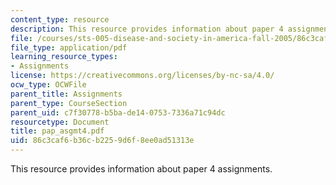```yaml
---
content_type: resource
description: This resource provides information about paper 4 assignments.
file: /courses/sts-005-disease-and-society-in-america-fall-2005/86c3caf6b36cb2259d6f8ee0ad51313e_pap_asgmt4.pdf
file_type: application/pdf
learning_resource_types:
- Assignments
license: https://creativecommons.org/licenses/by-nc-sa/4.0/
ocw_type: OCWFile
parent_title: Assignments
parent_type: CourseSection
parent_uid: c7f30778-b5ba-de14-0753-7336a71c94dc
resourcetype: Document
title: pap_asgmt4.pdf
uid: 86c3caf6-b36c-b225-9d6f-8ee0ad51313e
---
```

This resource provides information about paper 4 assignments.